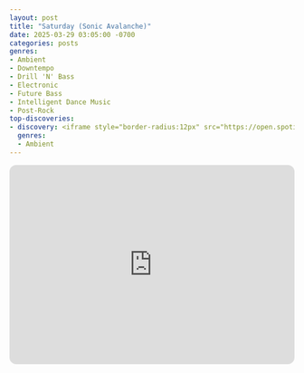```yaml
---
layout: post
title: "Saturday (Sonic Avalanche)"
date: 2025-03-29 03:05:00 -0700
categories: posts
genres:
- Ambient
- Downtempo
- Drill 'N' Bass
- Electronic
- Future Bass
- Intelligent Dance Music
- Post-Rock
top-discoveries:
- discovery: <iframe style="border-radius:12px" src="https://open.spotify.com/embed/album/0MHSCh5jCEALnRNKZdzNRg?utm_source=generator" width="100%" height="352" frameBorder="0" allowfullscreen="" allow="autoplay; clipboard-write; encrypted-media; fullscreen; picture-in-picture" loading="lazy"></iframe>
  genres:
  - Ambient
---
```

<iframe style="border-radius:12px" src="https://open.spotify.com/embed/playlist/2M6o6CcymwPCGFB6gIb5aU?utm_source=generator" width="100%" height="352" frameBorder="0" allowfullscreen="" allow="autoplay; clipboard-write; encrypted-media; fullscreen; picture-in-picture" loading="lazy"></iframe>